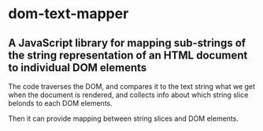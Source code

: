 # dom-text-mapper
## A JavaScript library for mapping sub-strings of the string representation of an HTML document to individual DOM elements 

The code traverses the DOM, and compares it to the text string what we get when the document is rendered, and collects info about which string slice belonds to each DOM elements.

Then it can provide mapping between string slices and DOM elements.
